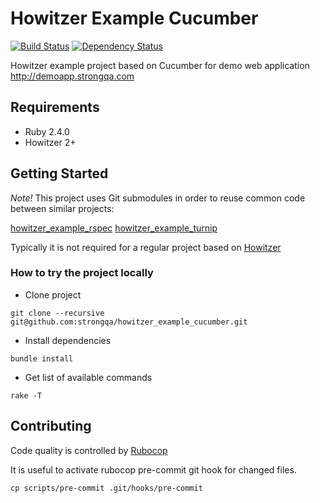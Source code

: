 Howitzer Example Cucumber
=======================

[![Build Status](https://travis-ci.org/strongqa/howitzer_example_cucumber.svg?branch=master)][travis]
[![Dependency Status](https://gemnasium.com/strongqa/howitzer_example_cucumber.png)][gemnasium]

[travis]: https://travis-ci.org/strongqa/howitzer_example_cucumber
[gemnasium]: https://gemnasium.com/strongqa/howitzer_example_cucumber

Howitzer example project based on Cucumber for demo web application http://demoapp.strongqa.com

## Requirements

- Ruby 2.4.0
- Howitzer 2+

## Getting Started

*Note!* This project uses Git submodules in order to reuse common code between similar projects:

[howitzer_example_rspec](https://github.com/strongqa/howitzer_example_rspec)
[howitzer_example_turnip](https://github.com/strongqa/howitzer_example_turnip)

Typically it is not required for a regular project based on [Howitzer](https://github.com/strongqa/howitzer)

### How to try the project locally

- Clone project

```
git clone --recursive git@github.com:strongqa/howitzer_example_cucumber.git
```

- Install dependencies

```
bundle install
```

- Get list of available commands

```
rake -T
```

## Contributing

Code quality is controlled by [Rubocop](https://github.com/bbatsov/rubocop)

It is useful to activate rubocop pre-commit git hook for changed files.

```
cp scripts/pre-commit .git/hooks/pre-commit
```
